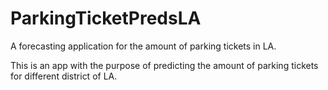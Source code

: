 # ParkingTicketPredsLA
A forecasting application for the amount of parking tickets in LA.

This is an app with the purpose of predicting the amount of parking tickets for different district of LA.
